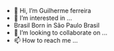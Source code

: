 - 👋 Hi, I’m Guilherme ferreira
- 👀 I’m interested in ...
- Brasil Born in São Paulo Brasil
- 💞️ I’m looking to collaborate on ...
- 📫 How to reach me ...

<!---
Guilhermeferreir/Guilhermeferreir is a ✨ special ✨ repository because its `README.md` (this file) appears on your GitHub profile.
You can click the Preview link to take a look at your changes.
--->
